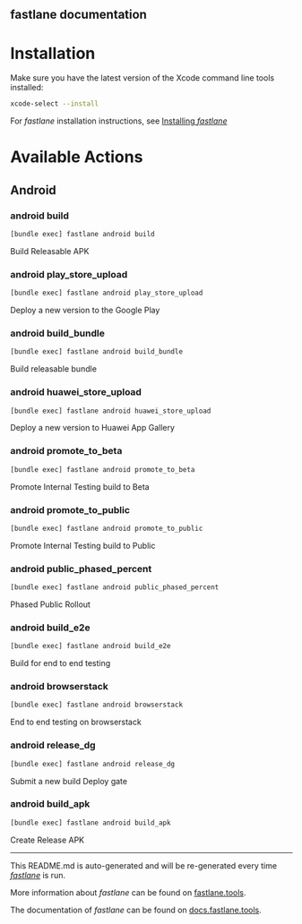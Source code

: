 fastlane documentation
----

# Installation

Make sure you have the latest version of the Xcode command line tools installed:

```sh
xcode-select --install
```

For _fastlane_ installation instructions, see [Installing _fastlane_](https://docs.fastlane.tools/#installing-fastlane)

# Available Actions

## Android

### android build

```sh
[bundle exec] fastlane android build
```

Build Releasable APK

### android play_store_upload

```sh
[bundle exec] fastlane android play_store_upload
```

Deploy a new version to the Google Play

### android build_bundle

```sh
[bundle exec] fastlane android build_bundle
```

Build releasable bundle

### android huawei_store_upload

```sh
[bundle exec] fastlane android huawei_store_upload
```

Deploy a new version to Huawei App Gallery

### android promote_to_beta

```sh
[bundle exec] fastlane android promote_to_beta
```

Promote Internal Testing build to Beta

### android promote_to_public

```sh
[bundle exec] fastlane android promote_to_public
```

Promote Internal Testing build to Public

### android public_phased_percent

```sh
[bundle exec] fastlane android public_phased_percent
```

Phased Public Rollout

### android build_e2e

```sh
[bundle exec] fastlane android build_e2e
```

Build for end to end testing

### android browserstack

```sh
[bundle exec] fastlane android browserstack
```

End to end testing on browserstack

### android release_dg

```sh
[bundle exec] fastlane android release_dg
```

Submit a new build Deploy gate

### android build_apk

```sh
[bundle exec] fastlane android build_apk
```

Create Release APK

----

This README.md is auto-generated and will be re-generated every time [_fastlane_](https://fastlane.tools) is run.

More information about _fastlane_ can be found on [fastlane.tools](https://fastlane.tools).

The documentation of _fastlane_ can be found on [docs.fastlane.tools](https://docs.fastlane.tools).
